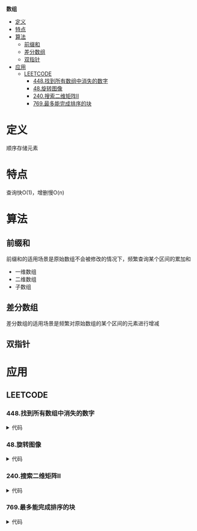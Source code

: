 **数组**
- [定义](#定义)
- [特点](#特点)
- [算法](#算法)
  - [前缀和](#前缀和)
  - [差分数组](#差分数组)
  - [双指针](#双指针)
- [应用](#应用)
  - [LEETCODE](#leetcode)
    - [448.找到所有数组中消失的数字](#448找到所有数组中消失的数字)
    - [48.旋转图像](#48旋转图像)
    - [240.搜索二维矩阵II](#240搜索二维矩阵ii)
    - [769.最多能完成排序的块](#769最多能完成排序的块)

# 定义 #
顺序存储元素

# 特点 #
查询快O(1)，增删慢O(n)

# 算法 #
## 前缀和 ##
前缀和的适用场景是原始数组不会被修改的情况下，频繁查询某个区间的累加和  
- 一维数组
- 二维数组
- 子数组

## 差分数组 ##
差分数组的适用场景是频繁对原始数组的某个区间的元素进行增减

## 双指针 ##

# 应用 #
## LEETCODE ##
### 448.找到所有数组中消失的数字 ###
<details>
<summary>代码</summary>
<pre>
<code>
function findDisappearedNumbers($nums) {
    $n = count($nums);
    foreach ($nums as $num) {
        $index = ($num - 1) % $n;
        $nums[$index] += $n;
    }
    $res = [];
    for ($i = 0; $i < $n; $i++) {
        if ($nums[$i] <= $n) {
            array_push($res, $i + 1);
        }
    }
    return $res;
}
</code>
</pre>
</details>

### 48.旋转图像 ###
<details>
<summary>代码</summary>
<pre>
<code>
function rotate(&$matrix) {
    $m = count($matrix);
    $n = count($matrix[0]);
    for ($i = 0; $i < floor($m / 2); $i++) {
        for ($j = 0; $j < $n; $j++) {
            list($matrix[$i][$j], $matrix[$m - 1 - $i][$j]) = [$matrix[$m - 1 - $i][$j], $matrix[$i][$j]];
        }
    }
    for ($i = 0; $i < $m; $i++) {
        for ($j = 0; $j < $i; $j++) {
            list($matrix[$i][$j], $matrix[$j][$i]) = [$matrix[$j][$i], $matrix[$i][$j]];
        }
    }
}
</code>
</pre>
</details>

### 240.搜索二维矩阵II ###
<details>
<summary>代码</summary>
<pre>
<code>
function searchMatrix($matrix, $target) {
    $m = count($matrix);
    $n = count($matrix[0]);
    list($row, $col) = [$m - 1, 0];
    while ($row >= 0 && $col < $n) {
        if ($matrix[$row][$col] > $target) {
            $row--;
        } else if ($matrix[$row][$col] < $target) {
            $col++;
        } else {
            return true;
        }
    }
    return false;
}
</code>
</pre>
</details>

### 769.最多能完成排序的块 ###
<details>
<summary>代码</summary>
<pre>
<code>
function maxChunksToSorted($arr) {
    $len = count($arr);
    $sum = 0;
    $max = 0;
    for ($i = 0; $i < $len; $i++) {
        $max = max($max, $arr[$i]);
        if ($max == $i) {
            $sum++;
        }
    }
    return $sum;
}
</code>
</pre>
</details>